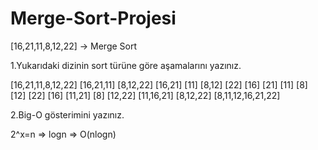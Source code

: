 # Merge-Sort-Projesi

[16,21,11,8,12,22] -> Merge Sort

1.Yukarıdaki dizinin sort türüne göre aşamalarını yazınız.

[16,21,11,8,12,22]
[16,21,11] [8,12,22]
[16,21] [11] [8,12] [22]
[16] [21] [11] [8] [12] [22]
[16] [11,21] [8] [12,22]
[11,16,21] [8,12,22]
[8,11,12,16,21,22]

2.Big-O gösterimini yazınız.

2^x=n => logn => O(nlogn)
